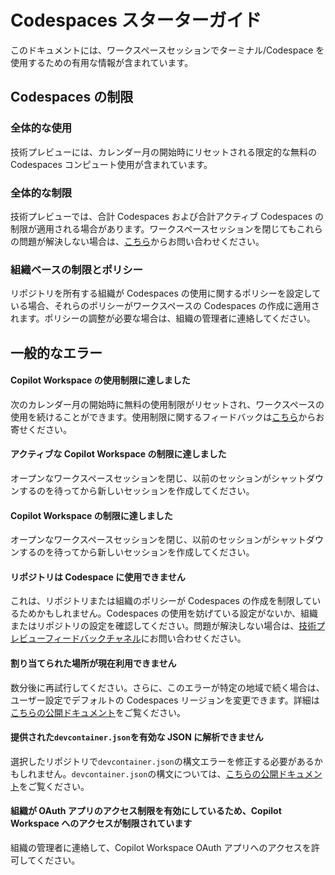 # Codespaces スターターガイド

このドキュメントには、ワークスペースセッションでターミナル/Codespace を使用するための有用な情報が含まれています。

## Codespaces の制限

### 全体的な使用

技術プレビューには、カレンダー月の開始時にリセットされる限定的な無料の Codespaces コンピュート使用が含まれています。

### 全体的な制限

技術プレビューでは、合計 Codespaces および合計アクティブ Codespaces の制限が適用される場合があります。ワークスペースセッションを閉じてもこれらの問題が解決しない場合は、[こちら](https://github.com/githubnext/copilot-workspace-user-manual?tab=readme-ov-file#feedback)からお問い合わせください。

### 組織ベースの制限とポリシー

リポジトリを所有する組織が Codespaces の使用に関するポリシーを設定している場合、それらのポリシーがワークスペースの Codespaces の作成に適用されます。ポリシーの調整が必要な場合は、組織の管理者に連絡してください。

## 一般的なエラー

#### Copilot Workspace の使用制限に達しました

次のカレンダー月の開始時に無料の使用制限がリセットされ、ワークスペースの使用を続けることができます。使用制限に関するフィードバックは[こちら](https://github.com/githubnext/copilot-workspace-user-manual?tab=readme-ov-file#feedback)からお寄せください。

#### アクティブな Copilot Workspace の制限に達しました

オープンなワークスペースセッションを閉じ、以前のセッションがシャットダウンするのを待ってから新しいセッションを作成してください。

#### Copilot Workspace の制限に達しました

オープンなワークスペースセッションを閉じ、以前のセッションがシャットダウンするのを待ってから新しいセッションを作成してください。

#### リポジトリは Codespace に使用できません

これは、リポジトリまたは組織のポリシーが Codespaces の作成を制限しているためかもしれません。Codespaces の使用を妨げている設定がないか、組織またはリポジトリの設定を確認してください。問題が解決しない場合は、[技術プレビューフィードバックチャネル](https://github.com/githubnext/copilot-workspace-user-manual?tab=readme-ov-file#feedback)にお問い合わせください。

#### 割り当てられた場所が現在利用できません

数分後に再試行してください。さらに、このエラーが特定の地域で続く場合は、ユーザー設定でデフォルトの Codespaces リージョンを変更できます。詳細は[こちらの公開ドキュメント](https://docs.github.com/en/codespaces/setting-your-user-preferences/setting-your-default-region-for-github-codespaces)をご覧ください。

#### 提供された`devcontainer.json`を有効な JSON に解析できません

選択したリポジトリで`devcontainer.json`の構文エラーを修正する必要があるかもしれません。`devcontainer.json`の構文については、[こちらの公開ドキュメント](https://docs.github.com/en/codespaces/setting-up-your-project-for-codespaces/adding-a-dev-container-configuration/introduction-to-dev-containers)をご覧ください。

#### 組織が OAuth アプリのアクセス制限を有効にしているため、Copilot Workspace へのアクセスが制限されています

組織の管理者に連絡して、Copilot Workspace OAuth アプリへのアクセスを許可してください。
